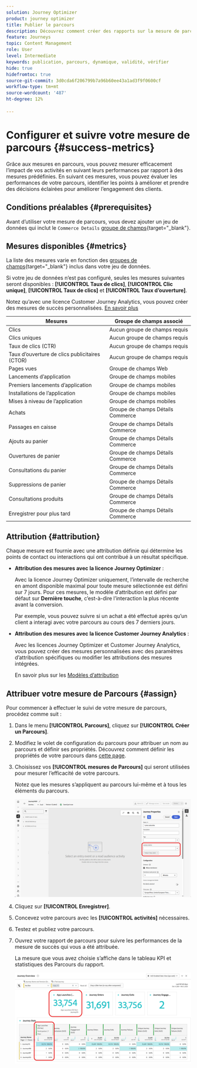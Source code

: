 ```yaml
---
solution: Journey Optimizer
product: journey optimizer
title: Publier le parcours
description: Découvrez comment créer des rapports sur la mesure de parcours de votre choix.
feature: Journeys
topic: Content Management
role: User
level: Intermediate
keywords: publication, parcours, dynamique, validité, vérifier
hide: true
hidefromtoc: true
source-git-commit: 3d0cda6f206799b7a96b60ee43a1ad3f9f0600cf
workflow-type: tm+mt
source-wordcount: '487'
ht-degree: 12%

---
```


# Configurer et suivre votre mesure de parcours {#success-metrics}

Grâce aux mesures en parcours, vous pouvez mesurer efficacement l’impact de vos activités en suivant leurs performances par rapport à des mesures prédéfinies.
En suivant ces mesures, vous pouvez évaluer les performances de votre parcours, identifier les points à améliorer et prendre des décisions éclairées pour améliorer l’engagement des clients.

## Conditions préalables {#prerequisites}

Avant d’utiliser votre mesure de parcours, vous devez ajouter un jeu de données qui inclut le `Commerce Details` [groupe de champs](https://experienceleague.adobe.com/docs/experience-platform/xdm/tutorials/create-schema-ui.html?lang=fr#field-group){target="_blank"}.

## Mesures disponibles {#metrics}

La liste des mesures varie en fonction des [groupes de champs](https://experienceleague.adobe.com/docs/experience-platform/xdm/tutorials/create-schema-ui.html?lang=fr#field-group){target="_blank"} inclus dans votre jeu de données.

Si votre jeu de données n’est pas configuré, seules les mesures suivantes seront disponibles : **[!UICONTROL Taux de clics]**, **[!UICONTROL Clic unique]**, **[!UICONTROL Taux de clics]** et **[!UICONTROL Taux d’ouverture]**.

Notez qu’avec une licence Customer Journey Analytics, vous pouvez créer des mesures de succès personnalisées. [En savoir plus](https://experienceleague.adobe.com/en/docs/analytics-platform/using/cja-components/cja-calcmetrics/cm-workflow/participation-metric)


| Mesures | Groupe de champs associé |
|-|-|
| Clics | Aucun groupe de champs requis |
| Clics uniques | Aucun groupe de champs requis |
| Taux de clics (CTR) | Aucun groupe de champs requis |
| Taux d’ouverture de clics publicitaires (CTOR) | Aucun groupe de champs requis |
| Pages vues | Groupe de champs Web |
| Lancements d’application | Groupe de champs mobiles |
| Premiers lancements d’application | Groupe de champs mobiles |
| Installations de l’application | Groupe de champs mobiles |
| Mises à niveau de l’application | Groupe de champs mobiles |
| Achats | Groupe de champs Détails Commerce |
| Passages en caisse | Groupe de champs Détails Commerce |
| Ajouts au panier | Groupe de champs Détails Commerce |
| Ouvertures de panier | Groupe de champs Détails Commerce |
| Consultations du panier | Groupe de champs Détails Commerce |
| Suppressions de panier | Groupe de champs Détails Commerce |
| Consultations produits | Groupe de champs Détails Commerce |
| Enregistrer pour plus tard | Groupe de champs Détails Commerce |

## Attribution {#attribution}

Chaque mesure est fournie avec une attribution définie qui détermine les points de contact ou interactions qui ont contribué à un résultat spécifique.

* **Attribution des mesures avec la licence Journey Optimizer** :

  Avec la licence Journey Optimizer uniquement, l’intervalle de recherche en amont disponible maximal pour toute mesure sélectionnée est défini sur 7 jours. Pour ces mesures, le modèle d’attribution est défini par défaut sur **Dernière touche**, c’est-à-dire l’interaction la plus récente avant la conversion.

  Par exemple, vous pouvez suivre si un achat a été effectué après qu’un client a interagi avec votre parcours au cours des 7 derniers jours.

* **Attribution des mesures avec la licence Customer Journey Analytics** :

  Avec les licences Journey Optimizer et Customer Journey Analytics, vous pouvez créer des mesures personnalisées avec des paramètres d’attribution spécifiques ou modifier les attributions des mesures intégrées.

  En savoir plus sur les [Modèles d’attribution](https://experienceleague.adobe.com/en/docs/analytics-platform/using/cja-dataviews/component-settings/attribution#attribution-models)

## Attribuer votre mesure de Parcours {#assign}

Pour commencer à effectuer le suivi de votre mesure de parcours, procédez comme suit :

1. Dans le menu **[!UICONTROL Parcours]**, cliquez sur **[!UICONTROL Créer un Parcours]**.

1. Modifiez le volet de configuration du parcours pour attribuer un nom au parcours et définir ses propriétés. Découvrez comment définir les propriétés de votre parcours dans [cette page](../building-journeys/journey-properties.md).

1. Choisissez vos **[!UICONTROL mesures de Parcours]** qui seront utilisées pour mesurer l’efficacité de votre parcours.

   Notez que les mesures s’appliquent au parcours lui-même et à tous les éléments du parcours.

   ![](assets/success_metric.png)

1. Cliquez sur **[!UICONTROL Enregistrer]**.

1. Concevez votre parcours avec les **[!UICONTROL activités]** nécessaires.

1. Testez et publiez votre parcours.

1. Ouvrez votre rapport de parcours pour suivre les performances de la mesure de succès qui vous a été attribuée.

   La mesure que vous avez choisie s’affiche dans le tableau KPI et statistiques des Parcours du rapport.

   ![](assets/success_metric_2.png)
